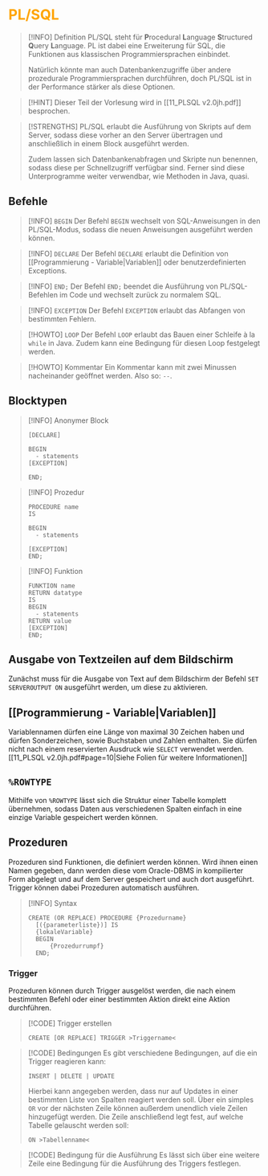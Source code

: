 # <font color = "orange">PL/SQL</font>
>[!INFO] Definition
>PL/SQL steht für **P**rocedural **L**anguage **S**tructured **Q**uery **L**anguage. PL ist dabei eine Erweiterung für SQL, die Funktionen aus klassischen Programmiersprachen einbindet.
>
>Natürlich könnte man auch Datenbankenzugriffe über andere prozedurale Programmiersprachen durchführen, doch PL/SQL ist in der Performance stärker als diese Optionen.

>[!HINT] Dieser Teil der Vorlesung wird in [[11_PLSQL v2.0jh.pdf]] besprochen.

>[!STRENGTHS] 
>PL/SQL erlaubt die Ausführung von Skripts auf dem Server, sodass diese vorher an den Server übertragen und anschließlich in einem Block ausgeführt werden. 
>
>Zudem lassen sich Datenbankenabfragen und Skripte nun benennen, sodass diese per Schnellzugriff verfügbar sind. Ferner sind diese Unterprogramme weiter verwendbar, wie Methoden in Java, quasi.
## Befehle
>[!INFO] `BEGIN`
>Der Befehl `BEGIN` wechselt von SQL-Anweisungen in den PL/SQL-Modus, sodass die neuen Anweisungen ausgeführt werden können.

>[!INFO] `DECLARE`
>Der Befehl `DECLARE` erlaubt die Definition von [[Programmierung - Variable|Variablen]] oder benutzerdefinierten Exceptions.

>[!INFO] `END;`
>Der Befehl `END;` beendet die Ausführung von PL/SQL-Befehlen im Code und wechselt zurück zu normalem SQL.

>[!INFO] `EXCEPTION`
>Der Befehl `EXCEPTION` erlaubt das Abfangen von bestimmten Fehlern.
>

>[!HOWTO] `LOOP`
>Der Befehl `LOOP` erlaubt das Bauen einer Schleife à la `while` in Java. Zudem kann eine Bedingung für diesen Loop festgelegt werden.

>[!HOWTO] Kommentar
>Ein Kommentar kann mit zwei Minussen nacheinander geöffnet werden. Also so: `--`.
## Blocktypen
>[!INFO] Anonymer Block
>```
>[DECLARE]
>
>BEGIN
>	- statements
>[EXCEPTION]
>
>END;
>```

>[!INFO] Prozedur
>```
>PROCEDURE name
>IS
>
>BEGIN
>	- statements
>
>[EXCEPTION]
>END;
>```

>[!INFO] Funktion
>```
>FUNKTION name
>RETURN datatype
>IS
>BEGIN
>	- statements
>RETURN value
>[EXCEPTION]
>END;
>```
## Ausgabe von Textzeilen auf dem Bildschirm
Zunächst muss für die Ausgabe von Text auf dem Bildschirm der Befehl `SET SERVEROUTPUT ON` ausgeführt werden, um diese zu aktivieren.
## [[Programmierung - Variable|Variablen]]
Variablennamen dürfen eine Länge von maximal 30 Zeichen haben und dürfen Sonderzeichen, sowie Buchstaben und Zahlen enthalten. Sie dürfen nicht nach einem reservierten Ausdruck wie `SELECT` verwendet werden.
[[11_PLSQL v2.0jh.pdf#page=10|Siehe Folien für weitere Informationen]]

## `%ROWTYPE`
Mithilfe von `%ROWTYPE` lässt sich die Struktur einer Tabelle komplett übernehmen, sodass Daten aus verschiedenen Spalten einfach in eine einzige Variable gespeichert werden können.
## Prozeduren
Prozeduren sind Funktionen, die definiert werden können. Wird ihnen einen Namen gegeben, dann werden diese vom Oracle-DBMS in kompilierter Form abgelegt und auf dem Server gespeichert und auch dort ausgeführt.
Trigger können dabei Prozeduren automatisch ausführen.
>[!INFO] Syntax
>```
>CREATE (OR REPLACE) PROCEDURE {Prozedurname}
>	[({parameterliste})] IS
>	{lokaleVariable}
>	BEGIN
>		{Prozedurrumpf}
>	END;
>```
### Trigger
Prozeduren können durch Trigger ausgelöst werden, die nach einem bestimmten Befehl oder einer bestimmten Aktion direkt eine Aktion durchführen. 
>[!CODE] Trigger erstellen
>```
>CREATE [OR REPLACE] TRIGGER >Triggername<
>```

>[!CODE] Bedingungen
>Es gibt verschiedene Bedingungen, auf die ein Trigger reagieren kann:
>```
>INSERT | DELETE | UPDATE
>```
>Hierbei kann angegeben werden, dass nur auf Updates in einer bestimmten Liste von Spalten reagiert werden soll.
>Über ein simples `OR` vor der nächsten Zeile können außerdem unendlich viele Zeilen hinzugefügt werden.
>Die Zeile anschließend legt fest, auf welche Tabelle gelauscht werden soll:
>```
>ON >Tabellenname<
>```

>[!CODE] Bedingung für die Ausführung
>Es lässt sich über eine weitere Zeile eine Bedingung für die Ausführung des Triggers festlegen.